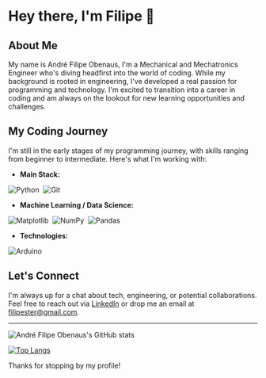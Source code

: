 # Hey there, I'm Filipe 👋

## About Me
My name is André Filipe Obenaus, I'm a Mechanical and Mechatronics Engineer who's diving headfirst into the world of coding. While my background is rooted in engineering, I've developed a real passion for programming and technology. I'm excited to transition into a career in coding and am always on the lookout for new learning opportunities and challenges.

## My Coding Journey
I'm still in the early stages of my programming journey, with skills ranging from beginner to intermediate. Here's what I'm working with:

- **Main Stack:**

![Python](https://img.shields.io/badge/Python-14354C?style=for-the-badge&logo=python&logoColor=white)&nbsp;
![Git](https://img.shields.io/badge/GIT-E44C30?style=for-the-badge&logo=git&logoColor=white)&nbsp;


- **Machine Learning / Data Science:**

![Matplotlib](https://img.shields.io/badge/Matplotlib-%23ffffff.svg?style=for-the-badge&logo=Matplotlib&logoColor=black)&nbsp;
![NumPy](https://img.shields.io/badge/numpy-%23013243.svg?style=for-the-badge&logo=numpy&logoColor=white)&nbsp;
![Pandas](https://img.shields.io/badge/pandas-%23150458.svg?style=for-the-badge&logo=pandas&logoColor=white)&nbsp;


- **Technologies:**

![Arduino](https://img.shields.io/badge/-Arduino-00979D?style=for-the-badge&logo=Arduino&logoColor=white)

## Let's Connect
I'm always up for a chat about tech, engineering, or potential collaborations. Feel free to reach out via [LinkedIn](https://www.linkedin.com/in/andreobenaus/?locale=en_US) or drop me an email at filipester@gmail.com.

---

![André Filipe Obenaus's GitHub stats](https://github-readme-stats.vercel.app/api?username=filipester&show_icons=true&theme=radical)

[![Top Langs](https://github-readme-stats.vercel.app/api/top-langs/?username=your-github-username&layout=compact)](https://github.com/anuraghazra/github-readme-stats)

Thanks for stopping by my profile!
